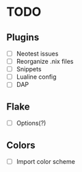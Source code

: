 # TODO

## Plugins

- [ ] Neotest issues
- [ ] Reorganize .nix files
- [ ] Snippets
- [ ] Lualine config
- [ ] DAP

## Flake

- [ ] Options(?)

## Colors

- [ ] Import color scheme
